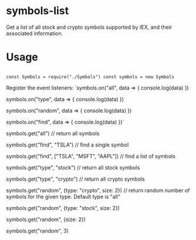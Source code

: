 # symbols-list
Get a list of all stock and crypto symbols supported by IEX, and their associated information.

# Usage

##
`const Symbols = require("./Symbols")
const symbols = new Symbols`

Register the event listeners:
`symbols.on("all", data => {
    console.log(data)
})

symbols.on("type", data => {
    console.log(data)
})

symbols.on("random", data => {
    console.log(data)
})

symbols.on("find", data => {
    console.log(data)
})`

symbols.get("all") // return all symbols

symbols.get("find", "TSLA") // find a single symbol

symbols.get("find", ["TSLA", "MSFT", "AAPL"]) // find a list of symbols

symbols.get("type", "stock") // return all stock symbols

symbols.get("type", "crypto") // return all crypto symbols

symbols.get("random", {type: "crypto", size: 2}) // return random number of symbols for the given type. Default type is "all"

symbols.get("random", {type: "stock", size: 2}) 

symbols.get("random", {size: 2}) 

symbols.get("random", 3) 
